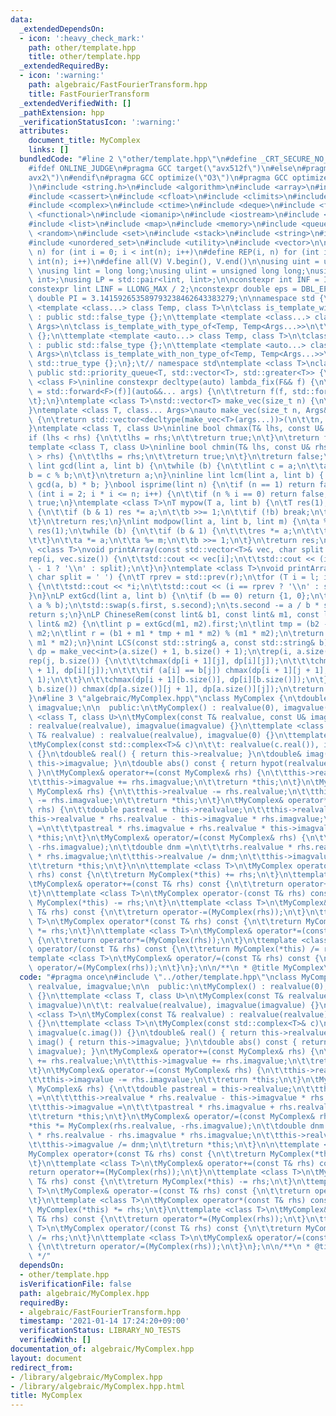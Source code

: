 ```yaml
---
data:
  _extendedDependsOn:
  - icon: ':heavy_check_mark:'
    path: other/template.hpp
    title: other/template.hpp
  _extendedRequiredBy:
  - icon: ':warning:'
    path: algebraic/FastFourierTransform.hpp
    title: FastFourierTransform
  _extendedVerifiedWith: []
  _pathExtension: hpp
  _verificationStatusIcon: ':warning:'
  attributes:
    document_title: MyComplex
    links: []
  bundledCode: "#line 2 \"other/template.hpp\"\n#define _CRT_SECURE_NO_WARNINGS\n\
    #ifdef ONLINE_JUDGE\n#pragma GCC target(\"avx512f\")\n#else\n#pragma GCC target(\"\
    avx2\")\n#endif\n#pragma GCC optimize(\"O3\")\n#pragma GCC optimize(\"unroll-loops\"\
    )\n#include <string.h>\n#include <algorithm>\n#include <array>\n#include <bitset>\n\
    #include <cassert>\n#include <cfloat>\n#include <climits>\n#include <cmath>\n\
    #include <complex>\n#include <ctime>\n#include <deque>\n#include <fstream>\n#include\
    \ <functional>\n#include <iomanip>\n#include <iostream>\n#include <iterator>\n\
    #include <list>\n#include <map>\n#include <memory>\n#include <queue>\n#include\
    \ <random>\n#include <set>\n#include <stack>\n#include <string>\n#include <unordered_map>\n\
    #include <unordered_set>\n#include <utility>\n#include <vector>\n\n#define rep(i,\
    \ n) for (int i = 0; i < int(n); i++)\n#define REP(i, n) for (int i = 1; i <=\
    \ int(n); i++)\n#define all(V) V.begin(), V.end()\n\nusing uint = unsigned int;\
    \ \nusing lint = long long;\nusing ulint = unsigned long long;\nusing P = std::pair<int,\
    \ int>;\nusing LP = std::pair<lint, lint>;\n\nconstexpr int INF = INT_MAX / 2;\n\
    constexpr lint LINF = LLONG_MAX / 2;\nconstexpr double eps = DBL_EPSILON;\nconstexpr\
    \ double PI = 3.141592653589793238462643383279;\n\nnamespace std {\n\ttemplate\
    \ <template <class...> class Temp, class T>\n\tclass is_template_with_type_of\
    \ : public std::false_type {};\n\ttemplate <template <class...> class Temp, class...\
    \ Args>\n\tclass is_template_with_type_of<Temp, Temp<Args...>>\n\t\t: public std::true_type\
    \ {};\n\ttemplate <template <auto...> class Temp, class T>\n\tclass is_template_with_non_type_of\
    \ : public std::false_type {};\n\ttemplate <template <auto...> class Temp, auto...\
    \ Args>\n\tclass is_template_with_non_type_of<Temp, Temp<Args...>>\n\t\t: public\
    \ std::true_type {};\n};\t// namespace std\ntemplate <class T>\nclass prique :\
    \ public std::priority_queue<T, std::vector<T>, std::greater<T>> {\n};\ntemplate\
    \ <class F>\ninline constexpr decltype(auto) lambda_fix(F&& f) {\n\treturn [f\
    \ = std::forward<F>(f)](auto&&... args) {\n\t\treturn f(f, std::forward<decltype(args)>(args)...);\n\
    \t};\n}\ntemplate <class T>\nstd::vector<T> make_vec(size_t n) {\n\treturn std::vector<T>(n);\n\
    }\ntemplate <class T, class... Args>\nauto make_vec(size_t n, Args&&... args)\
    \ {\n\treturn std::vector<decltype(make_vec<T>(args...))>(\n\t\tn, make_vec<T>(std::forward<Args>(args)...));\n\
    }\ntemplate <class T, class U>\ninline bool chmax(T& lhs, const U& rhs) {\n\t\
    if (lhs < rhs) {\n\t\tlhs = rhs;\n\t\treturn true;\n\t}\n\treturn false;\n}\n\
    template <class T, class U>\ninline bool chmin(T& lhs, const U& rhs) {\n\tif (lhs\
    \ > rhs) {\n\t\tlhs = rhs;\n\t\treturn true;\n\t}\n\treturn false;\n}\ninline\
    \ lint gcd(lint a, lint b) {\n\twhile (b) {\n\t\tlint c = a;\n\t\ta = b;\n\t\t\
    b = c % b;\n\t}\n\treturn a;\n}\ninline lint lcm(lint a, lint b) { return a /\
    \ gcd(a, b) * b; }\nbool isprime(lint n) {\n\tif (n == 1) return false;\n\tfor\
    \ (int i = 2; i * i <= n; i++) {\n\t\tif (n % i == 0) return false;\n\t}\n\treturn\
    \ true;\n}\ntemplate <class T>\nT mypow(T a, lint b) {\n\tT res(1);\n\twhile (true)\
    \ {\n\t\tif (b & 1) res *= a;\n\t\tb >>= 1;\n\t\tif (!b) break;\n\t\ta *= a;\n\
    \t}\n\treturn res;\n}\nlint modpow(lint a, lint b, lint m) {\n\ta %= m;\n\tlint\
    \ res(1);\n\twhile (b) {\n\t\tif (b & 1) {\n\t\t\tres *= a;\n\t\t\tres %= m;\n\
    \t\t}\n\t\ta *= a;\n\t\ta %= m;\n\t\tb >>= 1;\n\t}\n\treturn res;\n}\ntemplate\
    \ <class T>\nvoid printArray(const std::vector<T>& vec, char split = ' ') {\n\t\
    rep(i, vec.size()) {\n\t\tstd::cout << vec[i];\n\t\tstd::cout << (i == (int)vec.size()\
    \ - 1 ? '\\n' : split);\n\t}\n}\ntemplate <class T>\nvoid printArray(T l, T r,\
    \ char split = ' ') {\n\tT rprev = std::prev(r);\n\tfor (T i = l; i != r; i++)\
    \ {\n\t\tstd::cout << *i;\n\t\tstd::cout << (i == rprev ? '\\n' : split);\n\t\
    }\n}\nLP extGcd(lint a, lint b) {\n\tif (b == 0) return {1, 0};\n\tLP s = extGcd(b,\
    \ a % b);\n\tstd::swap(s.first, s.second);\n\ts.second -= a / b * s.first;\n\t\
    return s;\n}\nLP ChineseRem(const lint& b1, const lint& m1, const lint& b2, const\
    \ lint& m2) {\n\tlint p = extGcd(m1, m2).first;\n\tlint tmp = (b2 - b1) * p %\
    \ m2;\n\tlint r = (b1 + m1 * tmp + m1 * m2) % (m1 * m2);\n\treturn std::make_pair(r,\
    \ m1 * m2);\n}\nint LCS(const std::string& a, const std::string& b) {\n\tauto\
    \ dp = make_vec<int>(a.size() + 1, b.size() + 1);\n\trep(i, a.size()) {\n\t\t\
    rep(j, b.size()) {\n\t\t\tchmax(dp[i + 1][j], dp[i][j]);\n\t\t\tchmax(dp[i][j\
    \ + 1], dp[i][j]);\n\t\t\tif (a[i] == b[j]) chmax(dp[i + 1][j + 1], dp[i][j] +\
    \ 1);\n\t\t}\n\t\tchmax(dp[i + 1][b.size()], dp[i][b.size()]);\n\t}\n\trep(j,\
    \ b.size()) chmax(dp[a.size()][j + 1], dp[a.size()][j]);\n\treturn dp[a.size()][b.size()];\n\
    }\n#line 3 \"algebraic/MyComplex.hpp\"\nclass MyComplex {\n\tdouble realvalue,\
    \ imagvalue;\n\n  public:\n\tMyComplex() : realvalue(0), imagvalue(0) {}\n\ttemplate\
    \ <class T, class U>\n\tMyComplex(const T& realvalue, const U& imagvalue)\n\t\t\
    : realvalue(realvalue), imagvalue(imagvalue) {}\n\ttemplate <class T>\n\tMyComplex(const\
    \ T& realvalue) : realvalue(realvalue), imagvalue(0) {}\n\ttemplate <class T>\n\
    \tMyComplex(const std::complex<T>& c)\n\t\t: realvalue(c.real()), imagvalue(c.imag())\
    \ {}\n\tdouble& real() { return this->realvalue; }\n\tdouble& imag() { return\
    \ this->imagvalue; }\n\tdouble abs() const { return hypot(realvalue, imagvalue);\
    \ }\n\tMyComplex& operator+=(const MyComplex& rhs) {\n\t\tthis->realvalue += rhs.realvalue;\n\
    \t\tthis->imagvalue += rhs.imagvalue;\n\t\treturn *this;\n\t}\n\tMyComplex& operator-=(const\
    \ MyComplex& rhs) {\n\t\tthis->realvalue -= rhs.realvalue;\n\t\tthis->imagvalue\
    \ -= rhs.imagvalue;\n\t\treturn *this;\n\t}\n\tMyComplex& operator*=(const MyComplex&\
    \ rhs) {\n\t\tdouble pastreal = this->realvalue;\n\t\tthis->realvalue =\n\t\t\t\
    this->realvalue * rhs.realvalue - this->imagvalue * rhs.imagvalue;\n\t\tthis->imagvalue\
    \ =\n\t\t\tpastreal * rhs.imagvalue + rhs.realvalue * this->imagvalue;\n\t\treturn\
    \ *this;\n\t}\n\tMyComplex& operator/=(const MyComplex& rhs) {\n\t\t*this *= MyComplex(rhs.realvalue,\
    \ -rhs.imagvalue);\n\t\tdouble dnm =\n\t\t\trhs.realvalue * rhs.realvalue - rhs.imagvalue\
    \ * rhs.imagvalue;\n\t\tthis->realvalue /= dnm;\n\t\tthis->imagvalue /= dnm;\n\
    \t\treturn *this;\n\t}\n\n\ttemplate <class T>\n\tMyComplex operator+(const T&\
    \ rhs) const {\n\t\treturn MyComplex(*this) += rhs;\n\t}\n\ttemplate <class T>\n\
    \tMyComplex& operator+=(const T& rhs) const {\n\t\treturn operator+=(MyComplex(rhs));\n\
    \t}\n\ttemplate <class T>\n\tMyComplex operator-(const T& rhs) const {\n\t\treturn\
    \ MyComplex(*this) -= rhs;\n\t}\n\ttemplate <class T>\n\tMyComplex& operator-=(const\
    \ T& rhs) const {\n\t\treturn operator-=(MyComplex(rhs));\n\t}\n\ttemplate <class\
    \ T>\n\tMyComplex operator*(const T& rhs) const {\n\t\treturn MyComplex(*this)\
    \ *= rhs;\n\t}\n\ttemplate <class T>\n\tMyComplex& operator*=(const T& rhs) const\
    \ {\n\t\treturn operator*=(MyComplex(rhs));\n\t}\n\ttemplate <class T>\n\tMyComplex\
    \ operator/(const T& rhs) const {\n\t\treturn MyComplex(*this) /= rhs;\n\t}\n\t\
    template <class T>\n\tMyComplex& operator/=(const T& rhs) const {\n\t\treturn\
    \ operator/=(MyComplex(rhs));\n\t}\n};\n\n/**\n * @title MyComplex\n */\n"
  code: "#pragma once\n#include \"../other/template.hpp\"\nclass MyComplex {\n\tdouble\
    \ realvalue, imagvalue;\n\n  public:\n\tMyComplex() : realvalue(0), imagvalue(0)\
    \ {}\n\ttemplate <class T, class U>\n\tMyComplex(const T& realvalue, const U&\
    \ imagvalue)\n\t\t: realvalue(realvalue), imagvalue(imagvalue) {}\n\ttemplate\
    \ <class T>\n\tMyComplex(const T& realvalue) : realvalue(realvalue), imagvalue(0)\
    \ {}\n\ttemplate <class T>\n\tMyComplex(const std::complex<T>& c)\n\t\t: realvalue(c.real()),\
    \ imagvalue(c.imag()) {}\n\tdouble& real() { return this->realvalue; }\n\tdouble&\
    \ imag() { return this->imagvalue; }\n\tdouble abs() const { return hypot(realvalue,\
    \ imagvalue); }\n\tMyComplex& operator+=(const MyComplex& rhs) {\n\t\tthis->realvalue\
    \ += rhs.realvalue;\n\t\tthis->imagvalue += rhs.imagvalue;\n\t\treturn *this;\n\
    \t}\n\tMyComplex& operator-=(const MyComplex& rhs) {\n\t\tthis->realvalue -= rhs.realvalue;\n\
    \t\tthis->imagvalue -= rhs.imagvalue;\n\t\treturn *this;\n\t}\n\tMyComplex& operator*=(const\
    \ MyComplex& rhs) {\n\t\tdouble pastreal = this->realvalue;\n\t\tthis->realvalue\
    \ =\n\t\t\tthis->realvalue * rhs.realvalue - this->imagvalue * rhs.imagvalue;\n\
    \t\tthis->imagvalue =\n\t\t\tpastreal * rhs.imagvalue + rhs.realvalue * this->imagvalue;\n\
    \t\treturn *this;\n\t}\n\tMyComplex& operator/=(const MyComplex& rhs) {\n\t\t\
    *this *= MyComplex(rhs.realvalue, -rhs.imagvalue);\n\t\tdouble dnm =\n\t\t\trhs.realvalue\
    \ * rhs.realvalue - rhs.imagvalue * rhs.imagvalue;\n\t\tthis->realvalue /= dnm;\n\
    \t\tthis->imagvalue /= dnm;\n\t\treturn *this;\n\t}\n\n\ttemplate <class T>\n\t\
    MyComplex operator+(const T& rhs) const {\n\t\treturn MyComplex(*this) += rhs;\n\
    \t}\n\ttemplate <class T>\n\tMyComplex& operator+=(const T& rhs) const {\n\t\t\
    return operator+=(MyComplex(rhs));\n\t}\n\ttemplate <class T>\n\tMyComplex operator-(const\
    \ T& rhs) const {\n\t\treturn MyComplex(*this) -= rhs;\n\t}\n\ttemplate <class\
    \ T>\n\tMyComplex& operator-=(const T& rhs) const {\n\t\treturn operator-=(MyComplex(rhs));\n\
    \t}\n\ttemplate <class T>\n\tMyComplex operator*(const T& rhs) const {\n\t\treturn\
    \ MyComplex(*this) *= rhs;\n\t}\n\ttemplate <class T>\n\tMyComplex& operator*=(const\
    \ T& rhs) const {\n\t\treturn operator*=(MyComplex(rhs));\n\t}\n\ttemplate <class\
    \ T>\n\tMyComplex operator/(const T& rhs) const {\n\t\treturn MyComplex(*this)\
    \ /= rhs;\n\t}\n\ttemplate <class T>\n\tMyComplex& operator/=(const T& rhs) const\
    \ {\n\t\treturn operator/=(MyComplex(rhs));\n\t}\n};\n\n/**\n * @title MyComplex\n\
    \ */"
  dependsOn:
  - other/template.hpp
  isVerificationFile: false
  path: algebraic/MyComplex.hpp
  requiredBy:
  - algebraic/FastFourierTransform.hpp
  timestamp: '2021-01-14 17:24:20+09:00'
  verificationStatus: LIBRARY_NO_TESTS
  verifiedWith: []
documentation_of: algebraic/MyComplex.hpp
layout: document
redirect_from:
- /library/algebraic/MyComplex.hpp
- /library/algebraic/MyComplex.hpp.html
title: MyComplex
---
```

